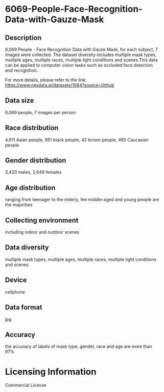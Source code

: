 # 6069-People-Face-Recognition-Data-with-Gauze-Mask


## Description
6,069 People - Face Recognition Data with Gauze Mask, for each subject, 7 images were collected. The dataset diversity includes multiple mask types, multiple ages, multiple races, multiple light conditions and scenes.This data can be applied to computer vision tasks such as occluded face detection and recognition.

For more details, please refer to the link: https://www.nexdata.ai/datasets/1084?source=Github


## Data size
6,069 people, 7 images per person

## Race distribution
4,611 Asian people, 951 black people, 42 brown people, 465 Caucasian people

## Gender distribution
3,420 males, 2,649 females

## Age distribution
ranging from teenager to the elderly, the middle-aged and young people are the majorities

## Collecting environment
including indoor and outdoor scenes

## Data diversity
multiple mask types, multiple ages, multiple races, multiple light conditions and scenes

## Device
cellphone

## Data format
jpg

## Accuracy
the accuracy of labels of mask type, gender, race and age are more than 97%

# Licensing Information
Commercial License
